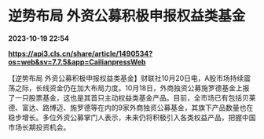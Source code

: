 # 逆势布局 外资公募积极申报权益类基金

**2023-10-19 22:54**

**https://api3.cls.cn/share/article/1490534?os=web&sv=7.7.5&app=CailianpressWeb**

【逆势布局 外资公募积极申报权益类基金】财联社10月20日电，A股市场持续震荡之际，长线资金仍在加大布局力度。10月18日，外商独资公募施罗德基金上报了一只股票基金，这也是其首只主动权益类基金产品。目前，全市场已有包括贝莱德、富达、路博迈、施罗德等在内的9家外商独资公募基金，其旗下产品数量也在稳步增长。多位外资公募掌门人表示，未来仍将积极引入各类权益产品，把握中国市场长期投资机会。
